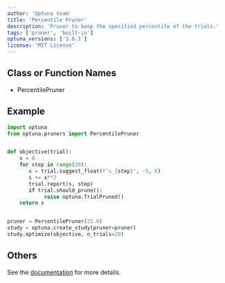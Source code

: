 ```yaml
---
author: 'Optuna team'
title: 'Percentile Pruner'
description: 'Pruner to keep the specified percentile of the trials.'
tags: ['pruner', 'built-in']
optuna_versions: ['3.6.1']
license: 'MIT License'
---
```


## Class or Function Names
- PercentilePruner

## Example
```python
import optuna
from optuna.pruners import PercentilePruner


def objective(trial):
    s = 0
    for step in range(20):
       x = trial.suggest_float(f"x_{step}", -5, 5)
       s += x**2
       trial.report(s, step)
       if trial.should_prune():
            raise optuna.TrialPruned()
    return s


pruner = PercentilePruner(25.0)
study = optuna.create_study(pruner=pruner)
study.optimize(objective, n_trials=20)
```

## Others
See the [documentation](https://optuna.readthedocs.io/en/stable/reference/generated/optuna.pruners.PercentilePruner.html) for more details.

